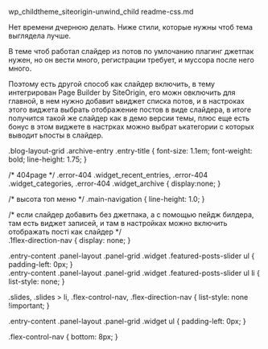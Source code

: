 wp_childtheme_siteorigin-unwind_child
readme-css.md


Нет времени дчернюю делать. Ниже стили, которые нужны чтоб тема выглядела лучше.

В теме чтоб работал слайдер из потов по умлочанию плагинг джетпак нужен, но он вести много, регистрации требует, и муссора после него много.

Поэтому есть другой способ как слайдер включить, в тему интегрирован Page Builder by SiteOrigin, его можн овключить для главной, в нем нужно добавит ьвиджет списка потов, и в настроках этого виджета выбрать отображение постов в виде слайдера, в итоге получится такой же слайдер как в демо версии темы, плюс еще есть бонус в этом виджете в настрках можно выбрат ькатегории с которых выводит ьпосты в слайдер.  

.blog-layout-grid .archive-entry .entry-title {
    font-size: 1.1em;
    font-weight: bold;
    line-height: 1.75;
}  

/* 404page */
.error-404 .widget_recent_entries,
.error-404 .widget_categories,
.error-404 .widget_archive {
display:none;
}  

/* высота топ меню */
.main-navigation {
    line-height: 1.0;
}  

/* если слайдер добавить без джетпака, а с помощью пейдж билдера, там есть виджет записей, и там в настройках можно включить отображать пості как слайдер */  
.1flex-direction-nav {
    display: none;
}  

.entry-content .panel-layout .panel-grid .widget .featured-posts-slider ul {  
    padding-left: 0px;
}  
.entry-content .panel-layout .panel-grid .widget .featured-posts-slider ul li {
    list-style: none;
}  

.slides, .slides > li, .flex-control-nav, .flex-direction-nav {
    list-style: none !important;
}  

.entry-content .panel-layout .panel-grid .widget ul {
    padding-left: 0px;
}  

.flex-control-nav {
    bottom: 8px;
}  


